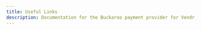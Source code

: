 ```yaml
---
title: Useful Links
description: Documentation for the Buckaroo payment provider for Vendr, the eCommerce solution for Umbraco v8+
---
```


<work-in-progress />